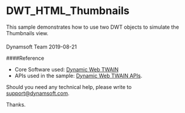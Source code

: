 # DWT_HTML_Thumbnails
This sample demonstrates how to use two DWT objects to simulate the Thumbnails view.
####
Dynamsoft Team
2019-08-21

####Reference
* Core Software used: [Dynamic Web TWAIN](https://www.dynamsoft.com/Downloads/FAWEFIIEFEIJSG_WebTWAIN.aspx)
* APIs used in the sample: [Dynamic Web TWAIN APIs](https://www.dynamsoft.com/docs/dwt/API/API-Index.html).

Should you need any technical help, please write to 
support@dynamsoft.com.

Thanks.